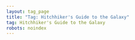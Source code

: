 ```yaml
---
layout: tag_page
title: "Tag: Hitchhiker's Guide to the Galaxy"
tag: Hitchhiker's Guide to the Galaxy
robots: noindex
---
```

